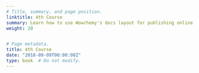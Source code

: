 ```yaml
---
# Title, summary, and page position.
linktitle: 4th Course
summary: Learn how to use Wowchemy's docs layout for publishing online courses, software documentation, and tutorials.
weight: 20


# Page metadata.
title: 4th Course
date: "2018-09-09T00:00:00Z"
type: book  # Do not modify.
---
```



